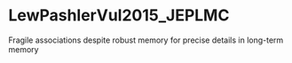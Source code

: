# LewPashlerVul2015_JEPLMC
Fragile associations despite robust memory for precise details in long-term memory
